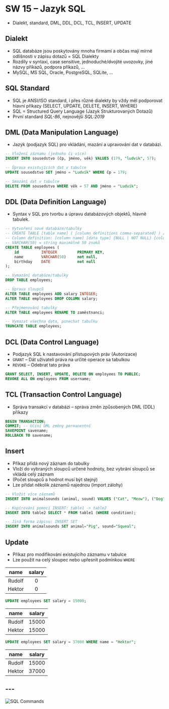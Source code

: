 # SW 15 – Jazyk SQL

* Dialekt, standard, DML, DDL, DCL, TCL, INSERT, UPDATE

## Dialekt

* SQL databáze jsou poskytovány mnoha firmami a občas mají mírné odlišnosti v zápisu dotazů = SQL Dialekty
* Rozdíly v syntaxi, case sensitive, jednoduché/dvojité uvozovky, jiné názvy příkazů, podpora příkazů, ...
* MySQL, MS SQL, Oracle, PostgreSQL, SQLite, ...

## SQL Standard

* SQL je ANSI/ISO standard, i přes různé dialekty by vždy měl podporovat hlavní příkazy (SELECT, UPDATE, DELETE, INSERT, WHERE)
* SQL = Structured Query Language (Jazyk Strukturovaných Dotazů)
* První standard _SQL-86_, nejnovější _SQL:2019_

## DML (Data Manipulation Language)

* Jazyk (podjazyk SQL) pro vkládání, mazání a upravování dat v databázi.

``` sql
-- Vložení záznamu (jednoho či více)
INSERT INTO sousedstvo (čp, jméno, věk) VALUES (179, "ludvik", 57);

-- Úprava existujících dat v tabulce
UPDATE sousedstvo SET jméno = "Ludvík" WHERE čp = 179;

-- Smazání dat v tabulce
DELETE FROM sousedstvo WHERE věk = 57 AND jméno = "Ludvík";
```

## DDL (Data Definition Language)

* Syntax v SQL pro tvorbu a úpravu databázových objektů, hlavně tabulek.

``` sql
-- Vytvoření nové databáze/tabulky
-- CREATE TABLE [table name] ( [column definitions comma-separated] ) [table parameters]
-- Column definition: [column name] [data type] {NULL | NOT NULL} {column options}
-- VARCHAR(50) = string maximálně 50 znaků
CREATE TABLE employees (
    id          INTEGER         PRIMARY KEY,
    name        VARCHAR(50)     not null,
    birthday    DATE            not null
);

-- Vymazání databáze/tabulky
DROP TABLE employees;

-- Úprava sloupců
ALTER TABLE employees ADD salary INTEGER;
ALTER TABLE employees DROP COLUMN salary;

-- Přejmenování tabulky
ALTER TABLE employees RENAME TO zaměstnanci;

-- Vymazat všechna data, ponechat tabulku
TRUNCATE TABLE employees;
```

## DCL (Data Control Language)

* Podjazyk SQL k nastavování přístupových práv (Autorizace)
* `GRANT` – Dát uživateli práva na určité operace sa tabulkou
* `REVOKE` – Odebrat tato práva

``` sql
GRANT SELECT, INSERT, UPDATE, DELETE ON employees TO PUBLIC;
REVOKE ALL ON employees FROM username;
```

## TCL (Transaction Control Language)

* Správa transakcí v databázi – správa změn způsobených DML (DDL) příkazy

``` sql
BEGIN TRANSACTION; 
COMMIT; -- Učiní DML změny permanentní 
SAVEPOINT savename;
ROLLBACK TO savename;
```

## Insert

* Příkaz přidá nový záznam do tabulky
* Vloží do vybraných sloupců určené hodnoty, bez vybrání sloupců se vkládá celý záznam
* (Počet sloupců a hodnot musí být stejný)
* Lze přidat několik záznamů najednou (import zálohy)

``` sql
-- Vložit více záznamů
INSERT INTO animalsounds (animal, sound) VALUES ("Cat", "Meow"), ("Dog", "Woof"), ("Cow", "Moo");

-- Kopírování pomocí INSERT: table1 -> table2
INSERT INTO table2 SELECT * FROM table1 (WHERE condition);

-- Jiná forma zápisu: INSERT SET
INSERT INTO animalsounds SET animal="Pig", sound="Squeal";
```

## Update

* Příkaz pro modifikování existujícího záznamu v tabulce
* Lze použít na celý sloupec nebo upřesnit podmínkou `WHERE`

name | salary
:-: | :-:
Rudolf | 0
Hektor | 0

``` sql
UPDATE employees SET salary = 15000;
```

name | salary
:-: | :-:
Rudolf | 15000
Hektor | 15000

``` sql
UPDATE employees SET salary = 37000 WHERE name = "Hektor";
```

name | salary
:-: | :-:
Rudolf | 15000
Hektor | 37000

## ---

![SQL Commands](https://media.geeksforgeeks.org/wp-content/uploads/sql-commands.jpg)
